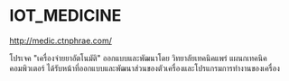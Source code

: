 # IOT_MEDICINE

http://medic.ctnphrae.com/

โปรเจค "เครื่องจ่ายยาอัตโนมัติ" ออกแบบและพัฒนาโดย วิทยาลัยเทคนิคแพร่ แผนกเทคนิคคอมพิวเตอร์
ได้รับหน้าที่ออกแบบและพัฒนาส่วนของตัวเครื่องและโปรแกรมการทำงานของเครื่อง
